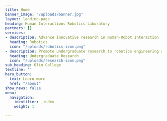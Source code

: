 ```yaml
---
title: Home
banner_image: "/uploads/banner.jpg"
layout: landing-page
heading: Human Interactions Robotics Laboratory
partners: []
services:
- description: Advance innovative research in Human-Robot Interaction
  heading: Robotics
  icon: "/uploads/robotics-icon.png"
- description: Promote undergraduate research to robotics engineering students
  heading: Undergraduate Research
  icon: "/uploads/research-icon.png"
sub_heading: Olin College
textline: ''
hero_button:
  text: Learn more
  href: "/about"
show_news: false
menu:
  navigation:
    identifier: _index
    weight: 1

---
```

